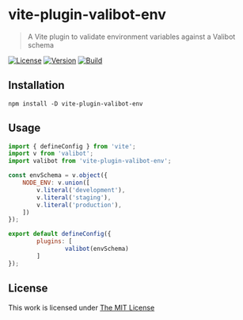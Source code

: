 # vite-plugin-valibot-env

> A Vite plugin to validate environment variables against a Valibot schema

[![License](https://img.shields.io/github/license/idleberg/vite-plugin-valibot-env?color=blue&style=for-the-badge)](https://github.com/idleberg/vite-plugin-valibot-env/blob/main/LICENSE)
[![Version](https://img.shields.io/npm/v/vite-plugin-valibot-env?style=for-the-badge)](https://www.npmjs.org/package/vite-plugin-valibot-env)
[![Build](https://img.shields.io/github/actions/workflow/status/idleberg/vite-plugin-valibot-env/tests.yml?style=for-the-badge)](https://github.com/idleberg/vite-plugin-valibot-env/actions)

## Installation

`npm install -D vite-plugin-valibot-env`

## Usage

```js
import { defineConfig } from 'vite';
import v from 'valibot';
import valibot from 'vite-plugin-valibot-env';

const envSchema = v.object({
	NODE_ENV: v.union([
		v.literal('development'),
		v.literal('staging'),
		v.literal('production'),
	])
});

export default defineConfig({
		plugins: [
				valibot(envSchema)
		]
});
```

## License

This work is licensed under [The MIT License](LICENSE)
